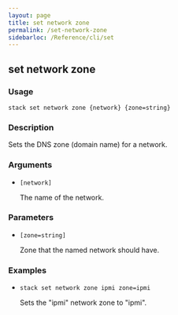 ```yaml
---
layout: page
title: set network zone
permalink: /set-network-zone
sidebarloc: /Reference/cli/set
---
```


## set network zone

### Usage

`stack set network zone {network} {zone=string}`

### Description

Sets the DNS zone (domain name) for a network.

### Arguments

* `[network]`

   The name of the network.


### Parameters
* `[zone=string]`

   Zone that the named network should have.

### Examples

* `stack set network zone ipmi zone=ipmi`

   Sets the "ipmi" network zone to "ipmi".



